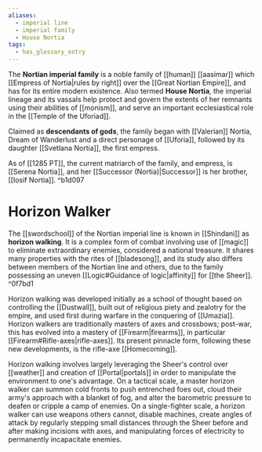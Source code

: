 ```yaml
---
aliases:
  - imperial line
  - imperial family
  - House Nortia
tags:
  - has_glossary_entry
---
```

The **Nortian imperial family** is a noble family of [[human]] [[aasimar]] which [[Empress of Nortia|rules by right]] over the [[Great Nortian Empire]], and has for its entire modern existence. Also termed **House Nortia**, the imperial lineage and its vassals help protect and govern the extents of her remnants using their abilities of [[monism]], and serve an important ecclesiastical role in the [[Temple of the Uforiad]].

Claimed as **descendants of gods**, the family began with [[Valerian]] Nortia, Dream of Wanderlust and a direct personage of [[Uforia]], followed by its daughter [[Svetlana Nortia]], the first empress. 

As of [[1285 PT]], the current matriarch of the family, and empress, is [[Serena Nortia]], and her [[Successor (Nortia)|Successor]] is her brother, [[Iosif Nortia]]. ^b1d097

# Horizon Walker
The [[swordschool]] of the Nortian imperial line is known in [[Shindani]] as **horizon walking**. It is a complex form of combat involving use of [[magic]] to eliminate extraordinary enemies, considered a national treasure. It shares many properties with the rites of [[bladesong]], and its study also differs between members of the Nortian line and others, due to the family possessing an uneven [[Logic#Guidance of logic|affinity]] for [[the Sheer]].  ^0f7bd1

Horizon walking was developed initially as a school of thought based on controlling the [[Dustwall]], built out of religious piety and zealotry for the empire, and used first during warfare in the conquering of [[Umazia]]. Horizon walkers are traditionally masters of axes and crossbows; post-war, this has evolved into a mastery of [[Firearm|firearms]], in particular [[Firearm#Rifle-axes|rifle-axes]]. Its present pinnacle form, following these new developments, is the rifle-axe [[Homecoming]].

Horizon walking involves largely leveraging the Sheer's control over [[weather]] and creation of [[Portal|portals]] in order to manipulate the environment to one's advantage. On a tactical scale, a master horizon walker can summon cold fronts to push entrenched foes out, cloud their army's approach with a blanket of fog, and alter the barometric pressure to deafen or cripple a camp of enemies. On a single-fighter scale, a horizon walker can use weapons others cannot, disable machines, create angles of attack by regularly stepping small distances through the Sheer before and after making incisions with axes, and manipulating forces of electricity to permanently incapacitate enemies.